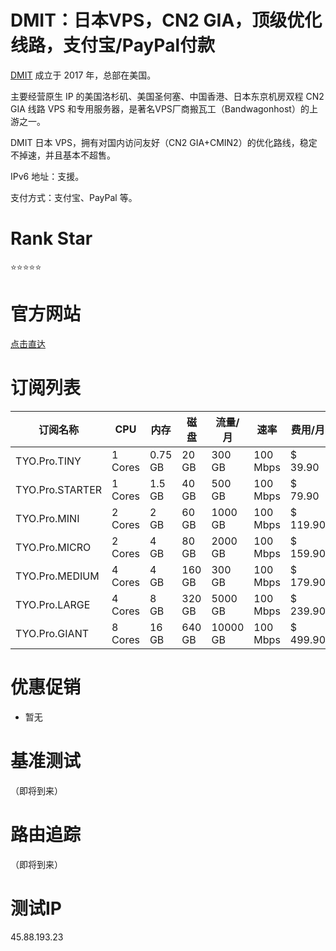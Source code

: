 # DMIT：日本VPS，CN2 GIA，顶级优化线路，支付宝/PayPal付款

[DMIT](https://www.dmit.io/aff.php?aff=3171) 成立于 2017 年，总部在美国。

主要经营原生 IP 的美国洛杉矶、美国圣何塞、中国香港、日本东京机房双程 CN2 GIA 线路 VPS 和专用服务器，是著名VPS厂商搬瓦工（Bandwagonhost）的上游之一。

DMIT 日本 VPS，拥有对国内访问友好（CN2 GIA+CMIN2）的优化路线，稳定不掉速，并且基本不超售。

IPv6 地址：支援。

支付方式：支付宝、PayPal 等。

# **Rank Star**

⭐⭐⭐⭐⭐

# **官方网站**

[点击直达](https://www.dmit.io/aff.php?aff=3171)

# **订阅列表**

| 订阅名称 | CPU | 内存 | 磁盘 | 流量/月 | 速率 | 费用/月 |
| --- | --- | --- | --- | --- | --- | --- |
| TYO.Pro.TINY | 1 Cores | 0.75 GB | 20 GB | 300 GB | 100 Mbps | $ 39.90 |
| TYO.Pro.STARTER | 1 Cores | 1.5 GB | 40 GB | 500 GB | 100 Mbps | $ 79.90 |
| TYO.Pro.MINI | 2 Cores | 2 GB | 60 GB | 1000 GB | 100 Mbps | $ 119.90 |
| TYO.Pro.MICRO | 2 Cores | 4 GB | 80 GB | 2000 GB | 100 Mbps | $ 159.90 |
| TYO.Pro.MEDIUM | 4 Cores | 4 GB | 160 GB | 300 GB | 100 Mbps | $ 179.90 |
| TYO.Pro.LARGE | 4 Cores | 8 GB | 320 GB | 5000 GB | 100 Mbps | $ 239.90 |
| TYO.Pro.GIANT | 8 Cores | 16 GB | 640 GB | 10000 GB | 100 Mbps | $ 499.90 |

# **优惠促销**

- 暂无

# **基准测试**

（即将到来）

# **路由追踪**

（即将到来）

# 测试IP

45.88.193.23
